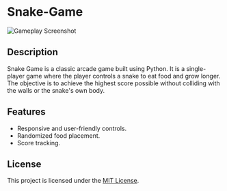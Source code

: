 # Snake-Game
![Gameplay Screenshot](https://github.com/Eren-Ovat/Snake-Game/assets/136449029/643362d9-29cb-402a-8f0c-3458d3ad243a)

## Description
Snake Game is a classic arcade game built using Python. It is a single-player game where the player controls a snake to eat food and grow longer. The objective is to achieve the highest score possible without colliding with the walls or the snake's own body.

## Features
- Responsive and user-friendly controls.
- Randomized food placement.
- Score tracking.

## License
This project is licensed under the [MIT License](LICENSE).
